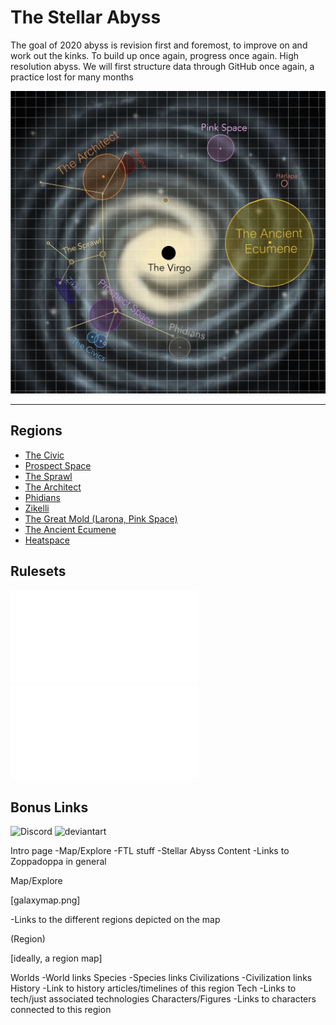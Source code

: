 # The Stellar Abyss

The goal of 2020 abyss is revision first and foremost, to improve on and work out the kinks.  To build up once again, progress once again.  High resolution abyss.  We will first structure data through GitHub once again, a practice lost for many months

![Galaxy Map](/Stellar_Abyss_Setting_Bible/Photo_Directory/MapOfGalacticCivs.png)

----

## Regions

- [The Civic](/Stellar_Abyss_Setting_Bible/General_Abyss/Regions/The_Civic.md)
- [Prospect Space](/Stellar_Abyss_Setting_Bible/General_Abyss/Regions/Prospect_Space.md)
- [The Sprawl](/Stellar_Abyss_Setting_Bible/General_Abyss/Regions/The_Sprawl.md)
- [The Architect](/Stellar_Abyss_Setting_Bible/General_Abyss/Regions/The_Architect.md)
- [Phidians](/Stellar_Abyss_Setting_Bible/General_Abyss/Regions/Phidian_Space.md)
- [Zikelli](/Stellar_Abyss_Setting_Bible/General_Abyss/Regions/Broken_Space.md)
- [The Great Mold (Larona, Pink Space)](/Stellar_Abyss_Setting_Bible/General_Abyss/Regions/Wild_Space.md)
- [The Ancient Ecumene](/Stellar_Abyss_Setting_Bible/General_Abyss/Regions/The_Ancient_Ecumene.md)
- [Heatspace](/Stellar_Abyss_Setting_Bible/General_Abyss/Regions/Galactic_Core.md)

## Rulesets

![FTL Systems](/Stellar_Abyss_Setting_Bible/General_Abyss/FTL_Systems.md)
![Biochemistries](/Stellar_Abyss_Setting_Bible/General_Abyss/Biochemistries.md)

## Bonus Links

![Discord]()
![deviantart](https://www.deviantart.com/zoppadoppa/gallery)


Intro page
-Map/Explore
-FTL stuff
-Stellar Abyss Content
-Links to Zoppadoppa in general

Map/Explore

[galaxymap.png]

-Links to the different regions depicted on the map

(Region)

[ideally, a region map]

Worlds
-World links
Species
-Species links
Civilizations
-Civilization links
History
-Link to history articles/timelines of this region
Tech
-Links to tech/just associated technologies
Characters/Figures
-Links to characters connected to this region
